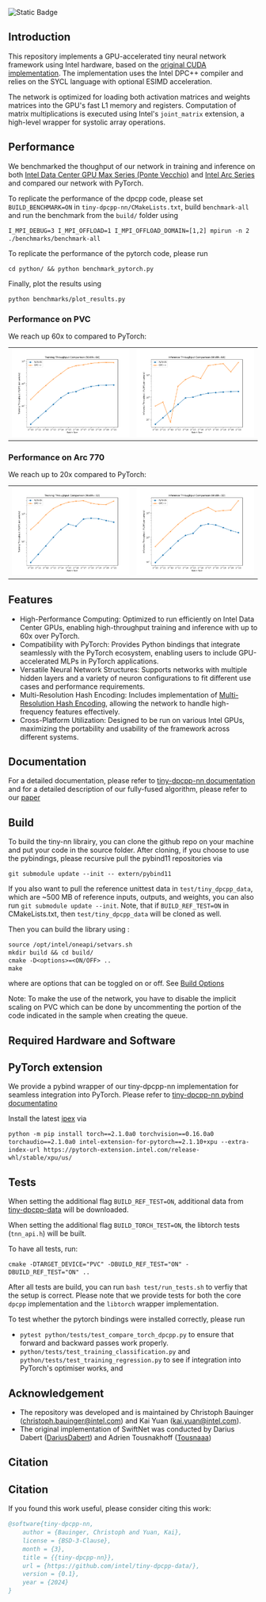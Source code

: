 ![Static Badge](https://img.shields.io/badge/status-research_project-blue)


## Introduction

This repository implements a GPU-accelerated tiny neural network framework using Intel hardware, based on the [original CUDA implementation](https://github.com/NVlabs/tiny-cuda-nn). The implementation uses the Intel DPC++ compiler and relies on the SYCL language with optional ESIMD acceleration.

The network is optimized for loading both activation matrices and weights matrices into the GPU's fast L1 memory and registers. Computation of matrix multiplications is executed using Intel's `joint_matrix` extension, a high-level wrapper for systolic array operations.

## Performance
We benchmarked the thoughput of our network in training and inference on both [Intel Data Center GPU Max Series (Ponte Vecchio)](https://www.intel.com/content/www/us/en/products/details/discrete-gpus/data-center-gpu/max-series.html) and [Intel Arc Series](https://www.intel.com/content/www/us/en/products/details/discrete-gpus/arc.html) and compared our network with PyTorch.

To replicate the performance of the dpcpp code, please set `BUILD_BENCHMARK=ON` in `tiny-dpcpp-nn/CMakeLists.txt`, build `benchmark-all` and run the benchmark from the `build/` folder using

```
I_MPI_DEBUG=3 I_MPI_OFFLOAD=1 I_MPI_OFFLOAD_DOMAIN=[1,2] mpirun -n 2 ./benchmarks/benchmark-all
```

To replicate the performance of the pytorch code, please run
```
cd python/ && python benchmark_pytorch.py
```

Finally, plot the results using

```
python benchmarks/plot_results.py
```
### Performance on PVC
We reach up 60x to compared to PyTorch:
<table>
<tr>
<td>
<img src="benchmarks/results/training_throughput_comparison_width64_readme.png" alt="Training Throughput Comparison" />
</td>
<td>
<img src="benchmarks/results/inference_throughput_comparison_width64_readme.png" alt="Inference Throughput Comparison" />
</td>
</tr>
</table>

### Performance on Arc 770
We reach up to 20x compared to PyTorch:
<table>
<tr>
<td>
<img src="benchmarks/results/training_throughput_comparison_width32_readme.png" alt="Training Throughput Comparison" />
</td>
<td>
<img src="benchmarks/results/inference_throughput_comparison_width32_readme.png" alt="Inference Throughput Comparison" />
</td>
</tr>
</table>

## Features
- High-Performance Computing: Optimized to run efficiently on Intel Data Center GPUs, enabling high-throughput training and inference with up to 60x over PyTorch.
- Compatibility with PyTorch: Provides Python bindings that integrate seamlessly with the PyTorch ecosystem, enabling users to include GPU-accelerated MLPs in PyTorch applications.
- Versatile Neural Network Structures: Supports networks with multiple hidden layers and a variety of neuron configurations to fit different use cases and performance requirements.
- Multi-Resolution Hash Encoding: Includes implementation of [Multi-Resolution Hash Encoding](https://nvlabs.github.io/instant-ngp/), allowing the network to handle high-frequency features effectively.
- Cross-Platform Utilization: Designed to be run on various Intel GPUs, maximizing the portability and usability of the framework across different systems.

## Documentation

For a detailed documentation, please refer to [tiny-dpcpp-nn documentation](https://intel.github.io/tiny-dpcpp-nn/) and for a detailed description of our fully-fused algorithm, please refer to our [paper](https://arxiv.org/abs/2403.17607)
## Build

To build the tiny-nn librairy, you can clone the github repo on your machine and put your code in the source folder. After cloning, if you choose to use the pybindings, please recursive pull the pybind11 repositories via
```
git submodule update --init -- extern/pybind11
```

If you also want to pull the reference unittest data in `test/tiny_dpcpp_data`, which are ~500 MB of reference inputs, outputs, and weights, you can also run `git submodule update --init`. Note, that if `BUILD_REF_TEST=ON` in CMakeLists.txt, then `test/tiny_dpcpp_data` will be cloned as well.

Then you can build the library using :

```
source /opt/intel/oneapi/setvars.sh
mkdir build && cd build/
cmake -D<options>=<ON/OFF> ..
make
```

where <options> are options that can be toggled on or off. See [Build Options](https://intel.github.io/tiny-dpcpp-nn/manual/build.html#build-options)

Note: To make the use of the network, you have to disable the implicit scaling on PVC which can be done by uncommenting the portion of the code indicated in the sample when creating the queue.


## Required Hardware and Software


## PyTorch extension
We provide a pybind wrapper of our tiny-dpcpp-nn implementation for seamless integration into PyTorch. Please refer to [tiny-dpcpp-nn pybind documentatino](https://intel.github.io/tiny-dpcpp-nn/manual/pytorch.html)

Install the latest [ipex](https://intel.github.io/intel-extension-for-pytorch/index.html#installation?platform=gpu&version=v2.1.10%2Bxpu) via

```
python -m pip install torch==2.1.0a0 torchvision==0.16.0a0 torchaudio==2.1.0a0 intel-extension-for-pytorch==2.1.10+xpu --extra-index-url https://pytorch-extension.intel.com/release-whl/stable/xpu/us/
```

## Tests
When setting the additional flag `BUILD_REF_TEST=ON`, additional data from [tiny-dpcpp-data](https://github.com/intel-sandbox/tiny-dpcpp-data) will be downloaded.

When setting the additional flag `BUILD_TORCH_TEST=ON`, the libtorch tests (`tnn_api.h`) will be built.

To have all tests, run:
```
cmake -DTARGET_DEVICE="PVC" -DBUILD_REF_TEST="ON" -DBUILD_REF_TEST="ON" ..
```

After all tests are build, you can run `bash test/run_tests.sh` to verfiy that the setup is correct. Please note that we provide tests for both the core `dpcpp` implementation and the `libtorch` wrapper implementation.

To test whether the pytorch bindings were installed correctly, please run
- `pytest python/tests/test_compare_torch_dpcpp.py` to ensure that forward and backward passes work properly.
- `python/tests/test_training_classification.py` and `python/tests/test_training_regression.py` to see if integration into PyTorch's optimiser works, and

## Acknowledgement
- The repository was developed and is maintained by Christoph Bauinger (christoph.bauinger@intel.com) and Kai Yuan (kai.yuan@intel.com).
- The original implementation of SwiftNet was conducted by Darius Dabert ([DariusDabert](https://github.com/DariusDabert)) and Adrien Tousnakhoff ([Tousnaaa](https://github.com/Tousnaaa))

## Citation

## Citation
If you found this work useful, please consider citing this work:

```bibtex
@software{tiny-dpcpp-nn,
	author = {Bauinger, Christoph and Yuan, Kai},
	license = {BSD-3-Clause},
	month = {3},
	title = {{tiny-dpcpp-nn}},
	url = {https://github.com/intel/tiny-dpcpp-data/},
	version = {0.1},
	year = {2024}
}
```
